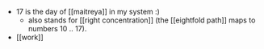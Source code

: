 - 17 is the day of [[maitreya]] in my system :)
  - also stands for [[right concentration]] (the [[eightfold path]] maps to numbers 10 .. 17).
- [[work]] 

